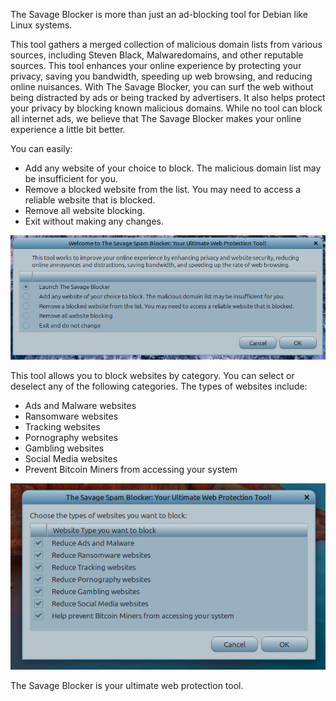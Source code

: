 The Savage Blocker is more than just an ad-blocking tool for Debian like Linux systems.
 
This tool gathers a merged collection of malicious domain lists from various sources,
including Steven Black, Malwaredomains, and other reputable sources. This tool
enhances your online experience by protecting your privacy, saving you bandwidth,
speeding up web browsing, and reducing online nuisances. With The Savage Blocker,
you can surf the web without being distracted by ads or being tracked by advertisers.
It also helps protect your privacy by blocking known malicious domains. While no tool
can block all internet ads, we believe that The Savage Blocker makes your online experience
a little bit better. 

You can easily:

- Add any website of your choice to block. The malicious domain list may be insufficient for you.
- Remove a blocked website from the list. You may need to access a reliable website that is blocked.
- Remove all website blocking.
- Exit without making any changes.

![Menu 1](https://raw.githubusercontent.com/100savage/Savage-Blocker/main/images/menu1.png)

This tool allows you to block websites by category. You can select or deselect any of the
following categories. 
The types of websites include:

- Ads and Malware websites
- Ransomware websites
- Tracking websites
- Pornography websites
- Gambling websites
- Social Media websites
- Prevent Bitcoin Miners from accessing your system

![Menu 2](https://raw.githubusercontent.com/100savage/Savage-Blocker/main/images/menu2.png)

The Savage Blocker is your ultimate web protection tool.
